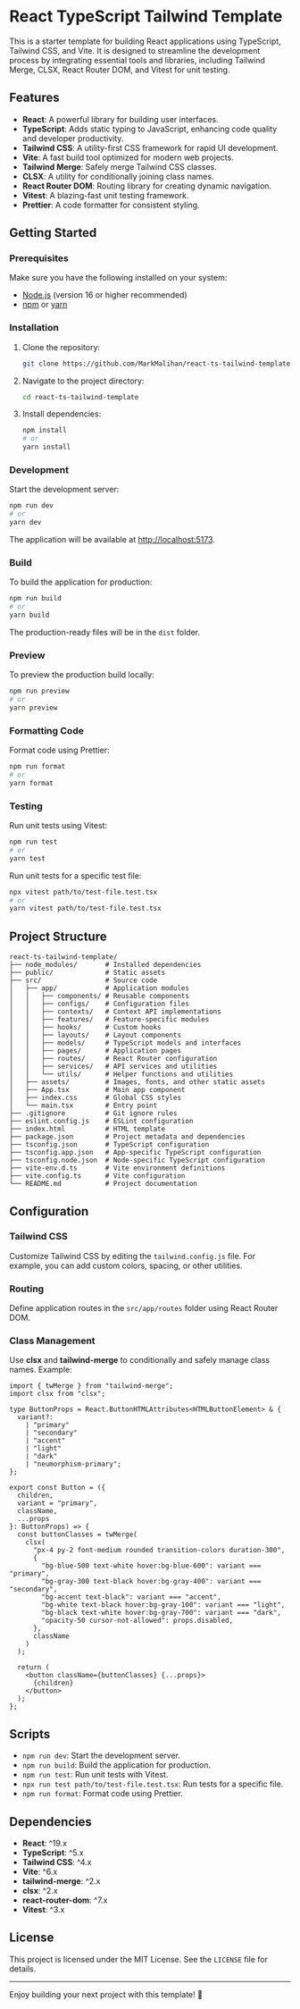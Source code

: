 # React TypeScript Tailwind Template

This is a starter template for building React applications using TypeScript, Tailwind CSS, and Vite. It is designed to streamline the development process by integrating essential tools and libraries, including Tailwind Merge, CLSX, React Router DOM, and Vitest for unit testing.

## Features

- **React**: A powerful library for building user interfaces.
- **TypeScript**: Adds static typing to JavaScript, enhancing code quality and developer productivity.
- **Tailwind CSS**: A utility-first CSS framework for rapid UI development.
- **Vite**: A fast build tool optimized for modern web projects.
- **Tailwind Merge**: Safely merge Tailwind CSS classes.
- **CLSX**: A utility for conditionally joining class names.
- **React Router DOM**: Routing library for creating dynamic navigation.
- **Vitest**: A blazing-fast unit testing framework.
- **Prettier**: A code formatter for consistent styling.

## Getting Started

### Prerequisites

Make sure you have the following installed on your system:

- [Node.js](https://nodejs.org/) (version 16 or higher recommended)
- [npm](https://www.npmjs.com/) or [yarn](https://yarnpkg.com/)

### Installation

1. Clone the repository:
   ```bash
   git clone https://github.com/MarkMalihan/react-ts-tailwind-template.git
   ```
2. Navigate to the project directory:
   ```bash
   cd react-ts-tailwind-template
   ```
3. Install dependencies:
   ```bash
   npm install
   # or
   yarn install
   ```

### Development

Start the development server:

```bash
npm run dev
# or
yarn dev
```

The application will be available at [http://localhost:5173](http://localhost:5173).

### Build

To build the application for production:

```bash
npm run build
# or
yarn build
```

The production-ready files will be in the `dist` folder.

### Preview

To preview the production build locally:

```bash
npm run preview
# or
yarn preview
```

### Formatting Code

Format code using Prettier:

```bash
npm run format
# or
yarn format
```

### Testing

Run unit tests using Vitest:

```bash
npm run test
# or
yarn test
```

Run unit tests for a specific test file:

```bash
npx vitest path/to/test-file.test.tsx
# or
yarn vitest path/to/test-file.test.tsx
```

## Project Structure

```
react-ts-tailwind-template/
├── node_modules/       # Installed dependencies
├── public/             # Static assets
├── src/                # Source code
│   ├── app/            # Application modules
│   │   ├── components/ # Reusable components
│   │   ├── configs/    # Configuration files
│   │   ├── contexts/   # Context API implementations
│   │   ├── features/   # Feature-specific modules
│   │   ├── hooks/      # Custom hooks
│   │   ├── layouts/    # Layout components
│   │   ├── models/     # TypeScript models and interfaces
│   │   ├── pages/      # Application pages
│   │   ├── routes/     # React Router configuration
│   │   ├── services/   # API services and utilities
│   │   └── utils/      # Helper functions and utilities
│   ├── assets/         # Images, fonts, and other static assets
│   ├── App.tsx         # Main app component
│   ├── index.css       # Global CSS styles
│   └── main.tsx        # Entry point
├── .gitignore          # Git ignore rules
├── eslint.config.js    # ESLint configuration
├── index.html          # HTML template
├── package.json        # Project metadata and dependencies
├── tsconfig.json       # TypeScript configuration
├── tsconfig.app.json   # App-specific TypeScript configuration
├── tsconfig.node.json  # Node-specific TypeScript configuration
├── vite-env.d.ts       # Vite environment definitions
├── vite.config.ts      # Vite configuration
└── README.md           # Project documentation
```

## Configuration

### Tailwind CSS

Customize Tailwind CSS by editing the `tailwind.config.js` file. For example, you can add custom colors, spacing, or other utilities.

### Routing

Define application routes in the `src/app/routes` folder using React Router DOM.

### Class Management

Use **clsx** and **tailwind-merge** to conditionally and safely manage class names. Example:

```tsx
import { twMerge } from "tailwind-merge";
import clsx from "clsx";

type ButtonProps = React.ButtonHTMLAttributes<HTMLButtonElement> & {
  variant?:
    | "primary"
    | "secondary"
    | "accent"
    | "light"
    | "dark"
    | "neumorphism-primary";
};

export const Button = ({
  children,
  variant = "primary",
  className,
  ...props
}: ButtonProps) => {
  const buttonClasses = twMerge(
    clsx(
      "px-4 py-2 font-medium rounded transition-colors duration-300",
      {
        "bg-blue-500 text-white hover:bg-blue-600": variant === "primary",
        "bg-gray-300 text-black hover:bg-gray-400": variant === "secondary",
        "bg-accent text-black": variant === "accent",
        "bg-white text-black hover:bg-gray-100": variant === "light",
        "bg-black text-white hover:bg-gray-700": variant === "dark",
        "opacity-50 cursor-not-allowed": props.disabled,
      },
      className
    )
  );

  return (
    <button className={buttonClasses} {...props}>
      {children}
    </button>
  );
};
```

## Scripts

- `npm run dev`: Start the development server.
- `npm run build`: Build the application for production.
- `npm run test`: Run unit tests with Vitest.
- `npx run test path/to/test-file.test.tsx`: Run tests for a specific file.
- `npm run format`: Format code using Prettier.

## Dependencies

- **React**: ^19.x
- **TypeScript**: ^5.x
- **Tailwind CSS**: ^4.x
- **Vite**: ^6.x
- **tailwind-merge**: ^2.x
- **clsx**: ^2.x
- **react-router-dom**: ^7.x
- **Vitest**: ^3.x

## License

This project is licensed under the MIT License. See the `LICENSE` file for details.

---

Enjoy building your next project with this template! 🚀
